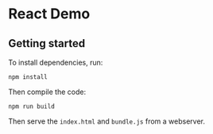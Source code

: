 React Demo
==========

Getting started
---------------

To install dependencies, run:

```
npm install
```

Then compile the code:

```
npm run build
```

Then serve the `index.html` and `bundle.js` from a webserver.
